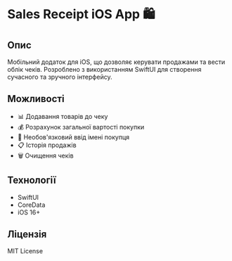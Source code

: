 # Sales Receipt iOS App 🛍️

## Опис

Мобільний додаток для iOS, що дозволяє керувати продажами та вести облік чеків. Розроблено з використанням SwiftUI для створення сучасного та зручного інтерфейсу.

## Можливості

- 📊 Додавання товарів до чеку
- 💰 Розрахунок загальної вартості покупки
- 👤 Необов'язковий ввід імені покупця
- 📋 Історія продажів
- 🗑️ Очищення чеків

## Технології

- SwiftUI
- СoreData
- iOS 16+

## Ліцензія

MIT License
